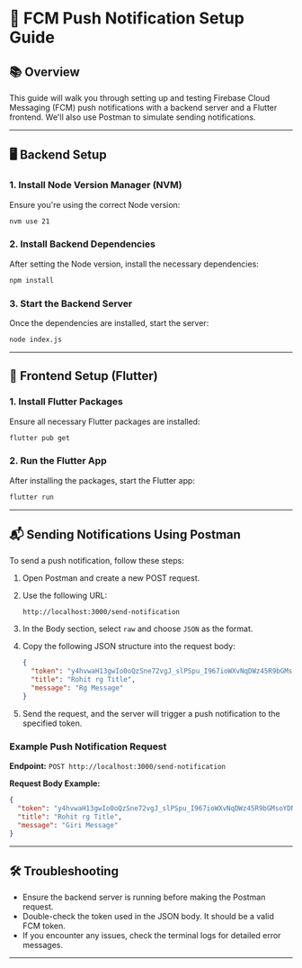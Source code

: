 # 🚀 FCM Push Notification Setup Guide

## 📚 Overview

This guide will walk you through setting up and testing Firebase Cloud Messaging (FCM) push notifications with a backend server and a Flutter frontend. We'll also use Postman to simulate sending notifications.

---

## 🖥️ Backend Setup

### 1. Install Node Version Manager (NVM)

Ensure you're using the correct Node version:

```bash
nvm use 21
```

### 2. Install Backend Dependencies

After setting the Node version, install the necessary dependencies:

```bash
npm install
```

### 3. Start the Backend Server

Once the dependencies are installed, start the server:

```bash
node index.js
```

---

## 📱 Frontend Setup (Flutter)

### 1. Install Flutter Packages

Ensure all necessary Flutter packages are installed:

```bash
flutter pub get
```

### 2. Run the Flutter App

After installing the packages, start the Flutter app:

```bash
flutter run
```

---

## 📬 Sending Notifications Using Postman

To send a push notification, follow these steps:

1. Open Postman and create a new POST request.
2. Use the following URL:
   ```
   http://localhost:3000/send-notification
   ```
3. In the Body section, select `raw` and choose `JSON` as the format.
4. Copy the following JSON structure into the request body:

   ```json
   {
     "token": "y4hvwaH13gwIo0oQzSne72vgJ_slPSpu_I967ioWXvNqDWz45R9bGMsoYDN9tjp36jk",
     "title": "Rohit rg Title",
     "message": "Rg Message"
   }
   ```

5. Send the request, and the server will trigger a push notification to the specified token.

### Example Push Notification Request

**Endpoint:** `POST http://localhost:3000/send-notification`

**Request Body Example:**

```json
{
  "token": "y4hvwaH13gwIo0oQzSne72vgJ_slPSpu_I967ioWXvNqDWz45R9bGMsoYDN9tjp36jk",
  "title": "Rohit rg Title",
  "message": "Giri Message"
}
```

---

## 🛠️ Troubleshooting

- Ensure the backend server is running before making the Postman request.
- Double-check the token used in the JSON body. It should be a valid FCM token.
- If you encounter any issues, check the terminal logs for detailed error messages.

---

